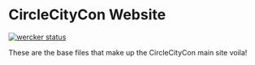 # CircleCityCon Website

[![wercker status](https://app.wercker.com/status/e1ccac8879181d88e76a9fdc071e7736/m/master "wercker status")](https://app.wercker.com/project/byKey/e1ccac8879181d88e76a9fdc071e7736)

These are the base files that make up the CircleCityCon main site voila!